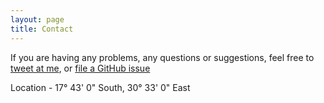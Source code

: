 ```yaml
---
layout: page
title: Contact
---
```


If you are having any problems, any questions or suggestions, feel free to [tweet at me](https://twitter.com/Ckutama), or [file a GitHub issue](https://github.com/kutama)

Location - 17° 43' 0" South, 30° 33' 0" East
